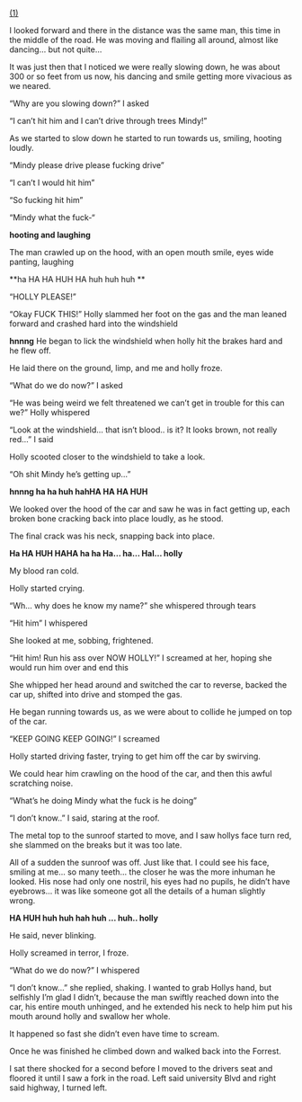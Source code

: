 
[(1)](https://www.reddit.com/r/nosleep/comments/vot3cv/bad_directions/?utm_source=share&utm_medium=ios_app&utm_name=iossmf)



I looked forward and there in the distance was the same man, this time in the middle of the road.
He was moving and flailing all around, almost like dancing… but not quite…

It was just then that I noticed we were really slowing down, he was about 300 or so feet from us now, his dancing and smile getting more vivacious as we neared.

“Why are you slowing down?” I asked

“I can’t hit him and I can’t drive through trees Mindy!” 

As we started to slow down he started to run towards us, smiling, hooting loudly.

“Mindy please drive please fucking drive”

“I can’t I would hit him” 

“So fucking hit him”

“Mindy what the fuck-“

**hooting and laughing**

The man crawled up on the hood, with an open mouth smile, eyes wide panting, laughing 

**ha HA HA HUH HA huh huh huh **

“HOLLY PLEASE!” 

“Okay FUCK THIS!”
Holly slammed her foot on the gas and the man leaned forward and crashed hard into the windshield

**hnnng**
He began to lick the windshield when holly hit the brakes hard and he flew off. 

He laid there on the ground, limp, and me and holly froze. 

“What do we do now?” I asked 

“He was being weird we felt threatened we can’t get in trouble for this can we?” Holly whispered 

“Look at the windshield… that isn’t blood.. is it? It looks brown, not really red…” I said

Holly scooted closer to the windshield to take a look.

“Oh shit Mindy he’s getting up…”

**hnnng ha ha huh hahHA HA HA HUH**

We looked over the hood of the car and saw he was in fact  getting up, each broken bone cracking back into place loudly, as he stood. 

The final crack was his neck, snapping back into place. 

**Ha HA HUH HAHA ha ha Ha… ha… Hal… holly**

My blood ran cold. 

Holly started crying. 

“Wh… why does he know my name?” she whispered through tears

“Hit him” I whispered

She looked at me, sobbing, frightened. 

“Hit him! Run his ass over NOW HOLLY!” I screamed at her, hoping she would run him over and end this 

She whipped her head around and switched the car to reverse, backed the car up, shifted into drive and stomped the gas. 

He began running towards us, as we were about to collide he jumped on top of the car.

“KEEP GOING KEEP GOING!” I screamed

Holly started driving faster, trying to get him off the car by swirving. 

We could hear him crawling on the hood of the car, and then this awful scratching noise. 

“What’s he doing Mindy what the fuck is he doing”

“I don’t know..” I said, staring at the roof. 

The metal top to the sunroof started to move, and I saw hollys face turn red, she slammed on the breaks but it was too late. 

All of a sudden the sunroof was off. Just like that. I could see his face, smiling at me… so many teeth… the closer he was the more inhuman he looked. His nose had only one nostril, his eyes had no pupils, he didn’t have eyebrows… it was like someone got all the details of a human slightly wrong. 

**HA HUH huh huh hah huh … huh.. holly**

He said, never blinking. 

Holly screamed in terror, I froze. 

“What do we do now?” I whispered

“I don’t know…” she replied, shaking. 
I wanted to grab Hollys hand, but selfishly I’m glad I didn’t, because the man swiftly reached down into the car, his entire mouth unhinged, and he extended his neck to help him put his mouth around holly and swallow her whole. 

It happened so fast she didn’t even have time to scream. 

Once he was finished he climbed down and walked back into the Forrest. 

I sat there shocked for a second before I moved to the drivers seat and floored it until I saw a fork in the road. Left said university Blvd and right said highway, I turned left.